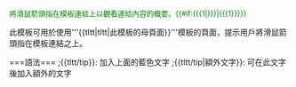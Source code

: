 <span style="font-size: small; color:green">將滑鼠箭頭指在模板連結上以觀看連結內容的概要。{{#if:{{{1|}}}|{{{1}}}}}</span><noinclude>

此模板可用於使用'''{{tltt|tltt|此模板的母頁面}}'''模板的頁面，提示用戶將滑鼠箭頭指在模板連結之上。

===語法===
;<nowiki>{{tltt/tip}}</nowiki>: 加入上面的藍色文字
;<nowiki>{{tltt/tip|</nowiki>額外文字<nowiki>}}</nowiki>: 可在此文字後加入額外的文字

</noinclude>